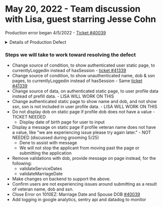 # May 20, 2022 - Team discussion with Lisa, guest starring Jesse Cohn


Production error began 4/5/2022 - [Ticket #40039](https://app.zenhub.com/workspaces/10-10-health-apps-5fff0cfd1462b6000e320fc7/issues/department-of-veterans-affairs/va.gov-team/40039)

<details>
  <Summary>Details of Production Defect</Summary>

>## What happened?
>Veterans are complaining that they receive an error when they are filling out the online 10-10EZ application form. When filling in spouses DOB and marriage date it kicks back the date saying it is invalid. The error code that comes up reads that the marriage date is before the date of birth. The above error is being thrown at this block of ```vets-website``` [code here](https://github.com/department-of-veterans-affairs/vets-website/blob/ae3d33359eeea88929348a268b7921bf80b81bb2/src/applications/hca/validation.js#L55-L73). 
>
>We are hearing of approx 100 reports of this issue. 
>For additional details, notes and related tasks, see [Ticket #40039](https://app.zenhub.com/workspaces/10-10-health-apps-5fff0cfd1462b6000e320fc7/issues/department-of-veterans-affairs/va.gov-team/40039)
  
We have since removed date validation so that applications can be submitted.  We have been unable to reproduce the issue ourselves.
  
</details>

### Steps we will take to work toward resolving the defect
- Change source of condition, to show authenticated user static page, to currentlyLoggedin instead of hasSession - [ticket #41339](https://app.zenhub.com/workspaces/10-10-health-apps-5fff0cfd1462b6000e320fc7/issues/department-of-veterans-affairs/va.gov-team/41339)
- Change source of condition, to show unauthenticated name, dob & ssn pages, to currentlyLoggedin instead of hasSession - Same [ticket #41339](https://app.zenhub.com/workspaces/10-10-health-apps-5fff0cfd1462b6000e320fc7/issues/department-of-veterans-affairs/va.gov-team/41339)
- Change source of data, on authenticated static page, to user profile data instead of prefill data. - LISA WILL WORK ON THIS
- Change authenticated static page to show name and dob, and not show ssn, ssn is not included in user profile data. - LISA WILL WORK ON THIS
- Do not display dob on static page if profile dob does not have a value - TICKET NEEDED
     - Display date of birth page for user to input
- Display a message on static page if profile veteran name does not have a value, like "we are experiencing issue please try again later."  - NOT NEEDED (discussed during grooming 5/25)
     - Dene to assist with message
     - We will not stop the applicant from moving past the page or submitting the application
- Remove validations with dob, provide message on page instead, for the following:
     - validateServiceDates
     - validateMarriageDate
- Make changes on backend to support the above.
- Confirm users are not experiencing issues around submitting as a result of veteran name, dob and ssn.
- Close Error on 1010EZ: Marriage Date and Spouse DOB [#40039](https://app.zenhub.com/workspaces/10-10-health-apps-5fff0cfd1462b6000e320fc7/issues/department-of-veterans-affairs/va.gov-team/40039)
- Add logging in google analytics, sentry api and datadog to monitor
